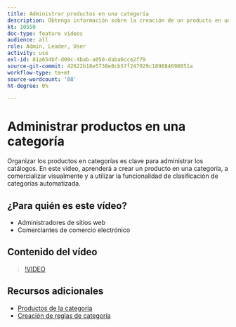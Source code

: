 ```yaml
---
title: Administrar productos en una categoría
description: Obtenga información sobre la creación de un producto en una categoría, la comercialización visual y el uso de la funcionalidad de clasificación automatizada de categorías.
kt: 10550
doc-type: feature videos
audience: all
role: Admin, Leader, User
activity: use
exl-id: 81a654bf-d09c-4bab-a050-daba6cce2f79
source-git-commit: 42622b18e5738e8cb57f247029c189884698851a
workflow-type: tm+mt
source-wordcount: '88'
ht-degree: 0%

---
```


# Administrar productos en una categoría

Organizar los productos en categorías es clave para administrar los catálogos. En este vídeo, aprenderá a crear un producto en una categoría, a comercializar visualmente y a utilizar la funcionalidad de clasificación de categorías automatizada.

## ¿Para quién es este vídeo?

- Administradores de sitios web
- Comerciantes de comercio electrónico

## Contenido del vídeo

>[!VIDEO](https://video.tv.adobe.com/v/343747?quality=12&learn=on)

## Recursos adicionales

- [Productos de la categoría](https://docs.magento.com/user-guide/catalog/categories-category-products.html)
- [Creación de reglas de categoría](https://docs.magento.com/user-guide/catalog/category-product-rules.html)
